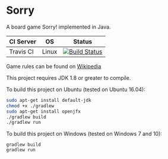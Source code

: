 # Sorry
A board game Sorry! implemented in Java.

| CI Server | OS      | Status |
| --------- | ------- | ------ |
| Travis CI | Linux   | [![Build Status](https://travis-ci.org/yuhang-lin/Sorry.svg?branch=master)](https://travis-ci.org/yuhang-lin/Sorry)| 

Game rules can be found on [Wikipedia](https://en.wikipedia.org/wiki/Sorry!_(game) "Sorry! game")

This project requires JDK 1.8 or greater to compile.

To build this project on Ubuntu (tested on Ubuntu 16.04):
```bash
sudo apt-get install default-jdk
chmod +x ./gradlew 
sudo apt-get install openjfx
./gradlew build
./gradlew run
```

To build this project on Windows (tested on Windows 7 and 10):
```
gradlew build
gradlew run
```